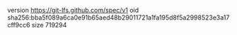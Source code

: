 version https://git-lfs.github.com/spec/v1
oid sha256:bba5f089a6ca0e91b65aed48b29011721a1fa195d8f5a2998523e3a17cff9cc6
size 719294
